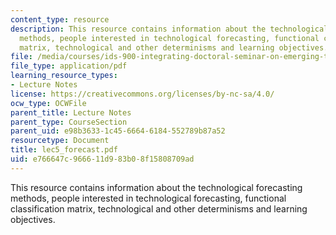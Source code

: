 ```yaml
---
content_type: resource
description: This resource contains information about the technological forecasting
  methods, people interested in technological forecasting, functional classification
  matrix, technological and other determinisms and learning objectives.
file: /media/courses/ids-900-integrating-doctoral-seminar-on-emerging-technologies-fall-2005/e766647c966611d983b08f15808709ad_lec5_forecast.pdf
file_type: application/pdf
learning_resource_types:
- Lecture Notes
license: https://creativecommons.org/licenses/by-nc-sa/4.0/
ocw_type: OCWFile
parent_title: Lecture Notes
parent_type: CourseSection
parent_uid: e98b3633-1c45-6664-6184-552789b87a52
resourcetype: Document
title: lec5_forecast.pdf
uid: e766647c-9666-11d9-83b0-8f15808709ad
---
```

This resource contains information about the technological forecasting methods, people interested in technological forecasting, functional classification matrix, technological and other determinisms and learning objectives.